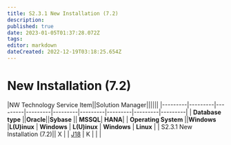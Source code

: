 ```yaml
---
title: S2.3.1 New Installation (7.2)
description: 
published: true
date: 2023-01-05T01:37:28.072Z
tags: 
editor: markdown
dateCreated: 2022-12-19T03:18:25.654Z
---
```


# New Installation (7.2)
|NW Technology Service Item||Solution Manager||||||
|---------|---------|---------|---------|---------|---------|---------|---------|---------|
| **Database type**    ||**Oracle**||**Sybase** || **MSSQL**| **HANA**| 
| **Operating System** ||**Windows** |**L(U)inux** | **Windows** | **L(U)inux** | **Windows** | **Linux** | 
| S2.3.1 New Installation (7.2)|| X | | [J18](/home/S2_SAP_NetWeaver_Skills/New_Installation/J18) | K |  | | 